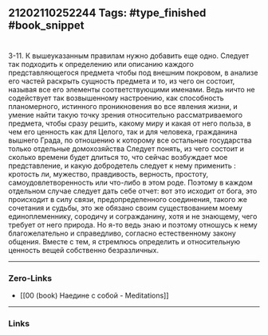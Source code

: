21202110252244
Tags: #type_finished #book_snippet 
---
# 

 3-11. К вышеуказанным правилам нужно добавить еще одно. Следует так подходить к определению или описанию каждого представляющегося предмета  чтобы под внешним покровом, в анализе его частей раскрыть сущность предмета и то, из чего он состоит, называя все его элементы соответствующими именами. Ведь ничто не содействует так возвышенному настроению, как способность планомерного, истинного проникновения во все явления жизни, и умение найти такую точку зрения относительно рассматриваемого предмета, чтобы сразу решить, какому миру и какая от него польза, в чем его ценность как для Целого, так и для человека, гражданина вышнего Града, по отношению к которому все остальные государства только отдельные домохозяйства  Следует понять, из чего состоит и сколько времени будет длиться то, что сейчас возбуждает мое представление, и какую добродетель следует к нему применить : кротость ли, мужество, правдивость, верность, простоту, самоудовлетворенность или что-либо в этом роде. Поэтому в каждом отдельном случае следует дать себе отчет: вот это исходит от бога, это происходит в силу связи, предопределенного соединения, такого же сочетания и судьбы, это же обязано своим существованием моему единоплеменнику, сородичу и согражданину, хотя и не знающему, чего требует от него природа. Но я-то ведь знаю и поэтому отношусь к нему благожелательно и справедливо, согласно естественному закону общения. Вместе с тем, я стремлюсь определить и относительную ценность вещей собственно безразличных. 

---
### Zero-Links
 - [[00 (book) Наедине с собой - Meditations]]
---
### Links

